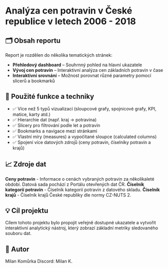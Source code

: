 # Analýza cen potravin v České republice v letech 2006 - 2018

## 🗂 Obsah reportu

Report je rozdělen do několika tematických stránek:

- **Přehledový dashboard** – Souhrnný pohled na hlavní ukazatele
- **Vývoj cen potravin** – Interaktivní analýza cen základních potravin v čase
- **Interaktivní srovnání** – Možnost porovnat různé parametry pomocí slicerů a bookmarků

## 🔧 Použité funkce a techniky

- ✅ Více než 5 typů vizualizací (sloupcové grafy, spojnicové grafy, KPI, matice, karty atd.)
- ✅ Hierarchie dat (např. kraj → potravina)
- ✅ Slicery pro filtrování podle let a potravin
- ✅ Bookmarks a navigace mezi stránkami
- ✅ Vlastní míry (measures) a vypočítané sloupce (calculated columns)
- ✅ Spojení více datových zdrojů (ceny potravin, číselníky potravin a krajů)

## 📈 Zdroje dat

**Ceny potravin** -  Informace o cenách vybraných potravin za několikaleté období. Datová sada pochází z Portálu otevřených dat ČR.
**Číselník kategorií potravin** - Číselník kategorií potravin z datového skladu.
**Číselník krajů** - Číselník krajů České republiky dle normy CZ-NUTS 2.

## 💡 Cíl projektu

Cílem tohoto projektu bylo propojit veřejně dostupné ukazatele a vytvořit interaktivní analytický nástroj, který zobrazí základní metriky sledovaného souboru dat.


## 📌 Autor
Milan Komůrka
Discord: Milan K.
